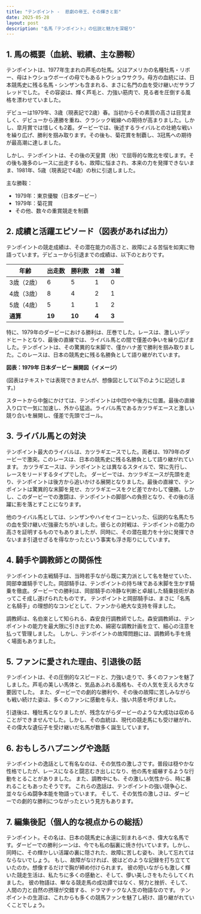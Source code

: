 ```yaml
---
title: "テンポイント -  悲劇の帝王、その輝きと影"
date: 2025-05-28
layout: post
description: "名馬『テンポイント』の伝説と魅力を深堀り"
---
```


## 1. 馬の概要（血統、戦績、主な勝鞍）

テンポイントは、1977年生まれの芦毛の牡馬。父はアメリカの名種牡馬・リボー、母はトウショウボーイの母でもあるトウショウサクラ。母方の血統には、日本競馬史に残る名馬・シンザンも含まれる、まさに名門の血を受け継いだサラブレッドでした。  その容姿は、輝く芦毛と、力強い筋肉で、見る者を圧倒する風格を漂わせていました。

デビューは1979年、3歳（現表記で2歳）春。当初からその素質の高さは目覚ましく、デビューから連勝を重ね、クラシック戦線への期待が高まりました。しかし、皐月賞では惜しくも2着。ダービーでは、後述するライバルとの壮絶な戦いを繰り広げ、勝利を掴み取ります。その後も、菊花賞を制覇し、3冠馬への期待が最高潮に達しました。

しかし、テンポイントは、その後の天皇賞（秋）で屈辱的な敗北を喫します。その後も幾多のレースに出走するも、故障に悩まされ、本来の力を発揮できないまま、1981年、5歳（現表記で4歳）の秋に引退しました。

主な勝鞍：

* 1979年：東京優駿（日本ダービー）
* 1979年：菊花賞
* その他、数々の重賞競走を制覇


## 2. 成績と活躍エピソード（図表があれば出力）

テンポイントの競走成績は、その潜在能力の高さと、故障による苦悩を如実に物語っています。デビューから引退までの成績は、以下のとおりです。

| 年齢 | 出走数 | 勝利数 | 2着 | 3着 |
|---|---|---|---|---|
| 3歳（2歳） | 6 | 5 | 1 | 0 |
| 4歳（3歳） | 8 | 4 | 2 | 1 |
| 5歳（4歳） | 5 | 1 | 1 | 2 |
| **通算** | **19** | **10** | **4** | **3** |


特に、1979年のダービーにおける勝利は、圧巻でした。レースは、激しいデッドヒートとなり、最後の直線では、ライバル馬との間で僅差の争いを繰り広げました。テンポイントは、その驚異的な末脚で、僅かハナ差で勝利を掴み取りました。このレースは、日本の競馬史に残る名勝負として語り継がれています。

**図表：1979年 日本ダービー 展開図（イメージ）**

(図表はテキストでは表現できませんが、想像図として以下のように記述します。)

スタートから中盤にかけては、テンポイントは中団やや後方に位置。最後の直線入り口で一気に加速し、外から猛追。ライバル馬であるカツラギエースと激しい競り合いを展開し、僅差で先頭でゴール。


## 3. ライバル馬との対決

テンポイント最大のライバルは、カツラギエースでした。両者は、1979年のダービーで激突。このレースは、日本の競馬史に残る名勝負として語り継がれています。  カツラギエースは、テンポイントとは異なるスタイルで、常に先行し、レースをリードするタイプでした。  ダービーでは、カツラギエースが先頭を走り、テンポイントは後方から追いかける展開となりました。最後の直線で、テンポイントは驚異的な末脚を見せ、カツラギエースをクビ差でかわして優勝。しかし、このダービーでの激闘は、テンポイントの脚部への負担となり、その後の活躍に影を落とすことになります。

他のライバル馬としては、シンザンやハイセイコーといった、伝説的な名馬たちの血を受け継いだ強豪たちがいました。彼らとの対戦は、テンポイントの能力の高さを証明するものでもありましたが、同時に、その潜在能力を十分に発揮できないまま引退せざるを得なかったという事実も浮き彫りにしています。


## 4. 騎手や調教師との関係性

テンポイントの主戦騎手は、当時若手ながら既に実力派として名を馳せていた、岡部幸雄騎手でした。岡部騎手は、テンポイントの持ち味である末脚を生かす騎乗を徹底。ダービーでの勝利は、岡部騎手の冷静な判断と卓越した騎乗技術があってこそ成し遂げられたものです。  テンポイントと岡部騎手は、まさに「名馬と名騎手」の理想的なコンビとして、ファンから絶大な支持を得ました。

調教師は、名伯楽として知られる、森安良行調教師でした。森安調教師は、テンポイントの能力を最大限に引き出すため、綿密な調教計画を立て、細心の注意を払って管理しました。  しかし、テンポイントの故障問題には、調教師も手を焼く場面もありました。


## 5. ファンに愛された理由、引退後の話

テンポイントは、その圧倒的なスピードと、力強い走りで、多くのファンを魅了しました。芦毛の美しい馬体と、気品あふれる風格も、その人気を支える大きな要因でした。  また、ダービーでの劇的な勝利や、その後の故障に苦しみながらも戦い続けた姿は、多くのファンに感動を与え、強い共感を呼びました。

引退後は、種牡馬となりましたが、残念ながらダービーのような大成功は収めることができませんでした。しかし、その血統は、現代の競走馬にも受け継がれ、その偉大な遺伝子を受け継いだ名馬が数多く誕生しています。


## 6. おもしろハプニングや逸話

テンポイントの逸話として有名なのは、その気性の激しさです。普段は穏やかな性格でしたが、レースになると闘志むき出しになり、他の馬を威嚇するような行動をとることがありました。  また、調教中にも、その激しい気性から、時に暴れることもあったそうです。  これらの逸話は、テンポイントの強い競争心と、並々ならぬ闘争本能を物語っています。  そして、その気性の激しさは、ダービーでの劇的な勝利につながったという見方もあります。


## 7. 編集後記（個人的な視点からの総括）

テンポイント。その名は、日本の競馬史に永遠に刻まれるべき、偉大な名馬です。ダービーでの勝利シーンは、今でも私の脳裏に焼き付いています。しかし、同時に、その輝かしい活躍の裏に隠された、故障に苦しむ姿も、決して忘れてはならないでしょう。  もし、故障がなければ、彼はどのような記録を打ち立てていたのか。想像するだけで胸が締め付けられます。  彼の短いながらも激しく輝いた競走生活は、私たちに多くの感動と、そして、儚い美しさをもたらしてくれました。  彼の物語は、単なる競走馬の成功譚ではなく、努力と挫折、そして、人間の力と自然の摂理が交錯する、ドラマチックな人生の物語なのです。  テンポイントの生涯は、これからも多くの競馬ファンを魅了し続け、語り継がれていくことでしょう。

